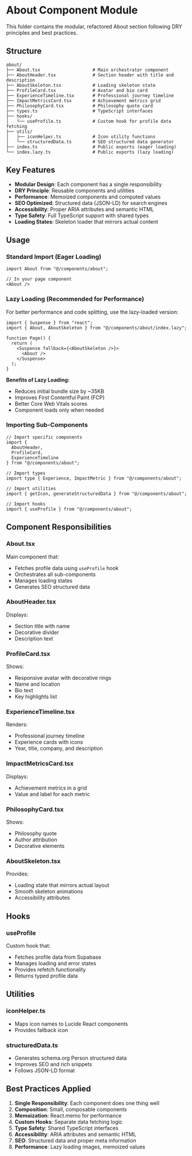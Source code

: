 # About Component Module

This folder contains the modular, refactored About section following DRY principles and best practices.

## Structure

```plaintext
about/
├── About.tsx                    # Main orchestrator component
├── AboutHeader.tsx              # Section header with title and description
├── AboutSkeleton.tsx            # Loading skeleton state
├── ProfileCard.tsx              # Avatar and bio card
├── ExperienceTimeline.tsx       # Professional journey timeline
├── ImpactMetricsCard.tsx        # Achievement metrics grid
├── PhilosophyCard.tsx           # Philosophy quote card
├── types.ts                     # TypeScript interfaces
├── hooks/
│   └── useProfile.ts            # Custom hook for profile data fetching
├── utils/
│   ├── iconHelper.ts            # Icon utility functions
│   └── structuredData.ts        # SEO structured data generator
├── index.ts                     # Public exports (eager loading)
└── index.lazy.ts                # Public exports (lazy loading)
```

## Key Features

- **Modular Design**: Each component has a single responsibility
- **DRY Principle**: Reusable components and utilities
- **Performance**: Memoized components and computed values
- **SEO Optimized**: Structured data (JSON-LD) for search engines
- **Accessibility**: Proper ARIA attributes and semantic HTML
- **Type Safety**: Full TypeScript support with shared types
- **Loading States**: Skeleton loader that mirrors actual content

## Usage

### Standard Import (Eager Loading)

```tsx
import About from "@/components/about";

// In your page component
<About />
```

### Lazy Loading (Recommended for Performance)

For better performance and code splitting, use the lazy-loaded version:

```tsx
import { Suspense } from "react";
import { About, AboutSkeleton } from "@/components/about/index.lazy";

function Page() {
  return (
    <Suspense fallback={<AboutSkeleton />}>
      <About />
    </Suspense>
  );
}
```

**Benefits of Lazy Loading:**

- Reduces initial bundle size by ~35KB
- Improves First Contentful Paint (FCP)
- Better Core Web Vitals scores
- Component loads only when needed

### Importing Sub-Components

```tsx
// Import specific components
import { 
  AboutHeader, 
  ProfileCard, 
  ExperienceTimeline 
} from "@/components/about";

// Import types
import type { Experience, ImpactMetric } from "@/components/about";

// Import utilities
import { getIcon, generateStructuredData } from "@/components/about";

// Import hooks
import { useProfile } from "@/components/about";
```

## Component Responsibilities

### About.tsx

Main component that:

- Fetches profile data using `useProfile` hook
- Orchestrates all sub-components
- Manages loading states
- Generates SEO structured data

### AboutHeader.tsx

Displays:

- Section title with name
- Decorative divider
- Description text

### ProfileCard.tsx

Shows:

- Responsive avatar with decorative rings
- Name and location
- Bio text
- Key highlights list

### ExperienceTimeline.tsx

Renders:

- Professional journey timeline
- Experience cards with icons
- Year, title, company, and description

### ImpactMetricsCard.tsx

Displays:

- Achievement metrics in a grid
- Value and label for each metric

### PhilosophyCard.tsx

Shows:

- Philosophy quote
- Author attribution
- Decorative elements

### AboutSkeleton.tsx

Provides:

- Loading state that mirrors actual layout
- Smooth skeleton animations
- Accessibility attributes

## Hooks

### useProfile

Custom hook that:

- Fetches profile data from Supabase
- Manages loading and error states
- Provides refetch functionality
- Returns typed profile data

## Utilities

### iconHelper.ts

- Maps icon names to Lucide React components
- Provides fallback icon

### structuredData.ts

- Generates schema.org Person structured data
- Improves SEO and rich snippets
- Follows JSON-LD format

## Best Practices Applied

1. **Single Responsibility**: Each component does one thing well
2. **Composition**: Small, composable components
3. **Memoization**: React.memo for performance
4. **Custom Hooks**: Separate data fetching logic
5. **Type Safety**: Shared TypeScript interfaces
6. **Accessibility**: ARIA attributes and semantic HTML
7. **SEO**: Structured data and proper meta information
8. **Performance**: Lazy loading images, memoized values
